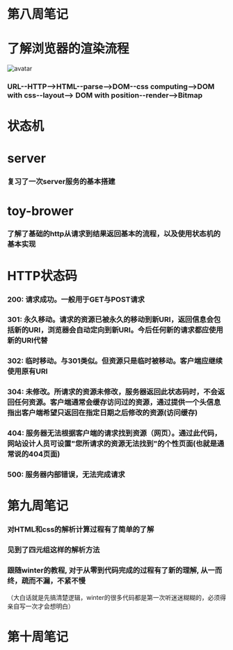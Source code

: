 
# 第八周笔记

# 了解浏览器的渲染流程
  ![avatar](https://m.qpic.cn/psc?/V52yEmgP3QPMyz1BZO8t3HfcuX0eoV9r/bqQfVz5yrrGYSXMvKr.cqQtF6AfKh*1Zcqodzx7tUJm97Tn*SPT4qeXjbudAcifLqgyx0mwrZ.xffp.c7VEaSM51I*wdWqn6B2pgzc0zJGw!/b&bo=wgowAQAAAAADB9s!&rf=viewer_4)
### URL--HTTP-->HTML--parse-->DOM--css computing-->DOM with css--layout--> DOM with position--render-->Bitmap

# 状态机

# server
### 复习了一次server服务的基本搭建

# toy-brower
### 了解了基础的http从请求到结果返回基本的流程，以及使用状态机的基本实现

# HTTP状态码
### 200: 请求成功。一般用于GET与POST请求

### 301: 永久移动。请求的资源已被永久的移动到新URI，返回信息会包括新的URI，浏览器会自动定向到新URI。今后任何新的请求都应使用新的URI代替

### 302: 临时移动。与301类似。但资源只是临时被移动。客户端应继续使用原有URI

### 304: 未修改。所请求的资源未修改，服务器返回此状态码时，不会返回任何资源。客户端通常会缓存访问过的资源，通过提供一个头信息指出客户端希望只返回在指定日期之后修改的资源(访问缓存)

### 404: 服务器无法根据客户端的请求找到资源（网页）。通过此代码，网站设计人员可设置"您所请求的资源无法找到"的个性页面(也就是通常说的404页面)

### 500: 服务器内部错误，无法完成请求




# 第九周笔记

### 对HTML和css的解析计算过程有了简单的了解

### 见到了四元组这样的解析方法

### 跟随winter的教程, 对于从零到代码完成的过程有了新的理解, 从一而终，疏而不漏，不紧不慢
（大白话就是先搞清楚逻辑，winter的很多代码都是第一次听迷迷糊糊的，必须得亲自写一次才会想明白）


# 第十周笔记
